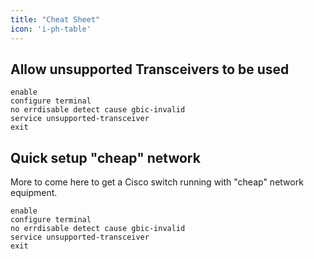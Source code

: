 ```yaml
---
title: "Cheat Sheet"
icon: 'i-ph-table'
---
```


## Allow unsupported Transceivers to be used

```console
enable
configure terminal
no errdisable detect cause gbic-invalid
service unsupported-transceiver
exit
```

## Quick setup "cheap" network

More to come here to get a Cisco switch running with "cheap" network equipment.

```console
enable
configure terminal
no errdisable detect cause gbic-invalid
service unsupported-transceiver
exit
```
